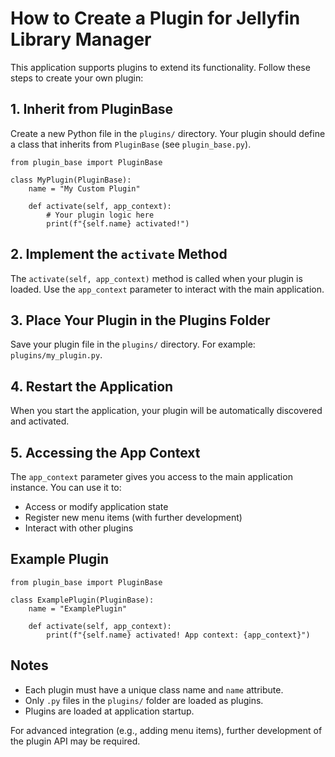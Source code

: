 # How to Create a Plugin for Jellyfin Library Manager

This application supports plugins to extend its functionality. Follow these steps to create your own plugin:

## 1. Inherit from PluginBase

Create a new Python file in the `plugins/` directory. Your plugin should define a class that inherits from `PluginBase` (see `plugin_base.py`).

```
from plugin_base import PluginBase

class MyPlugin(PluginBase):
    name = "My Custom Plugin"

    def activate(self, app_context):
        # Your plugin logic here
        print(f"{self.name} activated!")
```

## 2. Implement the `activate` Method

The `activate(self, app_context)` method is called when your plugin is loaded. Use the `app_context` parameter to interact with the main application.

## 3. Place Your Plugin in the Plugins Folder

Save your plugin file in the `plugins/` directory. For example: `plugins/my_plugin.py`.

## 4. Restart the Application

When you start the application, your plugin will be automatically discovered and activated.

## 5. Accessing the App Context

The `app_context` parameter gives you access to the main application instance. You can use it to:

- Access or modify application state
- Register new menu items (with further development)
- Interact with other plugins

## Example Plugin

```
from plugin_base import PluginBase

class ExamplePlugin(PluginBase):
    name = "ExamplePlugin"

    def activate(self, app_context):
        print(f"{self.name} activated! App context: {app_context}")
```

## Notes

- Each plugin must have a unique class name and `name` attribute.
- Only `.py` files in the `plugins/` folder are loaded as plugins.
- Plugins are loaded at application startup.

For advanced integration (e.g., adding menu items), further development of the plugin API may be required.
